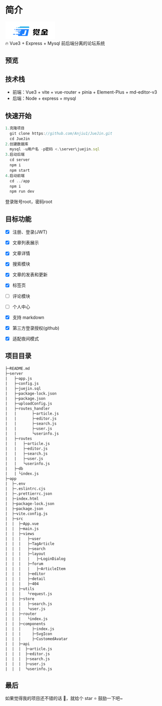 # 简介
![image](./app/src/assets/logo.png)<br/>
🔥 Vue3 + Express + Mysql 前后端分离的论坛系统

## 预览

## 技术栈
* 前端：Vue3 + vite + vue-router + pinia + Element-Plus + md-editor-v3
* 后端：Node + express + mysql

## 快速开始
```javascript 
1.克隆项目
  git clone https://github.com/Anjiu1/JueJin.git
  cd JueJin
2.创建数据库
  mysql -u用户名 -p密码 <.\server\juejin.sql
3.启动后端
  cd server
  npm i
  npm start
4.启动前端
  cd ../app
  npm i
  npm run dev
```
登录账号root，密码root

## 目标功能
- [X] 注册、登录(JWT)
- [X] 文章列表展示
- [X] 文章详情
- [X] 搜索模块
- [X] 文章的发表和更新
- [X] 标签页
- [ ] 评论模块
- [ ] 个人中心
- [X] 支持 markdown
- [X] 第三方登录授权(github)
- [X] 适配夜间模式


## 项目目录
```
├─README.md
├─server
|   ├─app.js
|   ├─config.js
|   ├─juejin.sql
|   ├─package-lock.json
|   ├─package.json
|   ├─uploadConfig.js
|   ├─routes_handler
|   |       ├─article.js
|   |       ├─editor.js
|   |       ├─search.js
|   |       ├─user.js
|   |       └userinfo.js
|   ├─routes
|   |   ├─article.js
|   |   ├─editor.js
|   |   ├─search.js
|   |   ├─user.js
|   |   └userinfo.js
|   ├─db
|   | └index.js
├─app
|  ├─.env
|  ├─.eslintrc.cjs
|  ├─.prettierrc.json
|  ├─index.html
|  ├─package-lock.json
|  ├─package.json
|  ├─vite.config.js
|  ├─src
|  |  ├─App.vue
|  |  ├─main.js
|  |  ├─views
|  |  |   ├─user
|  |  |   ├─TagArticle
|  |  |   ├─search
|  |  |   ├─layout
|  |  |   |   ├─LoginDialog
|  |  |   ├─forum
|  |  |   |   ├─ArticleItem
|  |  |   ├─editor
|  |  |   ├─detail
|  |  |   ├─404
|  |  ├─utils
|  |  |   └request.js
|  |  ├─store
|  |  |   ├─search.js
|  |  |   └user.js
|  |  ├─router
|  |  |   └index.js
|  |  ├─components
|  |  |     ├─index.js
|  |  |     ├─SvgIcon
|  |  |     ├─CustomedAvatar
|  |  ├─api
|  |  |  ├─article.js
|  |  |  ├─editor.js
|  |  |  ├─search.js
|  |  |  ├─user.js
|  |  |  └userinfo.js
```

## 最后
如果觉得我的项目还不错的话 👏，就给个 star ⭐ 鼓励一下吧~
